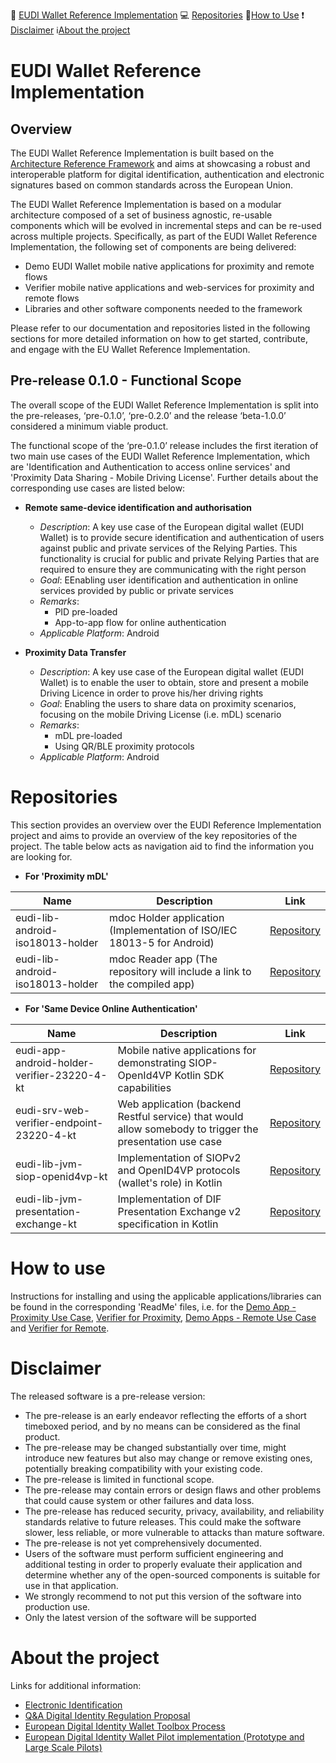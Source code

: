 :memo: [EUDI Wallet Reference Implementation](#eudi-wallet-reference-implementation) :computer: [Repositories](#repositories) :wrench:[How to Use](#how-to-use) :heavy_exclamation_mark: [Disclaimer](#disclaimer) :information_source:[About the project](#about-the-project)

# EUDI Wallet Reference Implementation 
## Overview

The EUDI Wallet Reference Implementation is built based on the [Architecture Reference Framework](https://github.com/eu-digital-identity-wallet/architecture-and-reference-framework) and aims at showcasing a robust and interoperable platform for digital identification, authentication and electronic signatures based on common standards across the European Union.

The EUDI Wallet Reference Implementation is based on a modular architecture composed of a set of business agnostic, re-usable components which will be evolved in incremental steps and can be re-used across multiple projects.
Specifically, as part of the EUDI Wallet Reference Implementation, the following set of components are being delivered:

-   Demo EUDI Wallet mobile native applications for proximity and remote flows
-   Verifier mobile native applications and web-services for proximity and remote flows
-   Libraries and other software components needed to the framework

Please refer to our documentation and repositories listed in the following sections for more detailed information on how to get started, contribute, and engage with the EU Wallet Reference Implementation.

## Pre-release 0.1.0 - Functional Scope

The overall scope of the EUDI Wallet Reference Implementation is split into the pre-releases, ‘pre-0.1.0’, ‘pre-0.2.0’ and the release ‘beta-1.0.0’ considered a minimum viable product.

The functional scope of the ‘pre-0.1.0’ release includes the first iteration of two main use cases of the EUDI Wallet Reference Implementation, which are 'Identification and Authentication to access online services' and 'Proximity Data Sharing - Mobile Driving License'. Further details about the corresponding use cases are listed below:

-   **Remote same-device identification and authorisation**
	-   _Description_: A key use case of the European digital wallet (EUDI Wallet) is to provide secure identification and authentication of users against public and private services of the Relying Parties. This functionality is crucial for public and private Relying Parties that are required to ensure they are communicating with the right person
	-   _Goal_: EEnabling user identification and authentication in online services provided by public or private services
	-   _Remarks_:
		-   PID pre-loaded
		-   App-to-app flow for online authentication
	-   _Applicable Platform_: Android


-   **Proximity Data Transfer**
	-   _Description_: A key use case of the European digital wallet (EUDI Wallet) is to enable the user to obtain, store and present a mobile Driving Licence in order to prove his/her driving rights
	-   _Goal_: Enabling the users to share data on proximity scenarios, focusing on the mobile Driving License (i.e. mDL) scenario
	-   _Remarks_:
		-   mDL pre-loaded
		-   Using QR/BLE proximity protocols
	-   _Applicable Platform_: Android


# Repositories
This section provides an overview over the EUDI Reference Implementation project and aims to provide an overview of the key repositories of the project. The table below acts as navigation aid to find the information you are looking for.

- **For 'Proximity mDL'**


| Name | Description    | Link |
| -------- | ------- |------- |
|eudi-lib-android-iso18013-holder| mdoc Holder application (Implementation of ISO/IEC 18013-5 for Android) | [Repository](https://github.com/eu-digital-identity-wallet/android-18013)|
|eudi-lib-android-iso18013-holder| mdoc Reader app (The repository will include a link to the compiled app) | [Repository](https://github.com/eu-digital-identity-wallet/android-18013)|


- **For 'Same Device Online Authentication'**

| Name | Description    | Link |
| -------- | ------- |------- |
|eudi-app-android-holder-verifier-23220-4-kt| Mobile native applications for demonstrating SIOP-OpenId4VP Kotlin SDK capabilities | [Repository](https://github.com/eu-digital-identity-wallet/siop-openid4vp-demo-android)|
|eudi-srv-web-verifier-endpoint-23220-4-kt| Web application (backend Restful service) that would allow somebody to trigger the presentation use case | [Repository](https://github.com/eu-digital-identity-wallet/verifier)|
|eudi-lib-jvm-siop-openid4vp-kt| Implementation of SIOPv2 and OpenID4VP protocols (wallet's role) in Kotlin  | [Repository](https://github.com/eu-digital-identity-wallet/siop-openid4vp-kt)|
|eudi-lib-jvm-presentation-exchange-kt| Implementation of DIF Presentation Exchange v2 specification in Kotlin | [Repository](https://github.com/eu-digital-identity-wallet/presentation-exchange-kt)|



# How to use
Instructions for installing and using the applicable applications/libraries can be found in the corresponding 'ReadMe' files, i.e. for the [Demo App - Proximity Use Case](https://github.com/eu-digital-identity-wallet/android-18013/blob/main/README.md), [Verifier for Proximity](https://github.com/eu-digital-identity-wallet/android-18013-verifier#how-to-use-it), [Demo Apps - Remote Use Case](https://github.com/eu-digital-identity-wallet/siop-openid4vp-demo-android/blob/documentation/README.md) and [Verifier for Remote](https://github.com/eu-digital-identity-wallet/verifier).


# Disclaimer
The released software is a pre-release version: 
-  The pre-release is an early endeavor reflecting the efforts of a short timeboxed period, and by no means can be considered as the final product.  
-  The pre-release may be changed substantially over time, might introduce new features but also may change or remove existing ones, potentially breaking compatibility with your existing code.
-  The pre-release is limited in functional scope.
-  The pre-release may contain errors or design flaws and other problems that could cause system or other failures and data loss.
-  The pre-release has reduced security, privacy, availability, and reliability standards relative to future releases. This could make the software slower, less reliable, or more vulnerable to attacks than mature software.
-  The pre-release is not yet comprehensively documented. 
-  Users of the software must perform sufficient engineering and additional testing in order to properly evaluate their application and determine whether any of the open-sourced components is suitable for use in that application.
-  We strongly recommend to not put this version of the software into production use.
-  Only the latest version of the software will be supported

# About the project
Links for additional information:  
-  [Electronic Identification](https://digital-strategy.ec.europa.eu/en/policies/electronic-identification)  
-  [Q&A Digital Identity Regulation Proposal](https://digital-strategy.ec.europa.eu/en/faqs/qa-digital-identity-regulation-proposal)  
-  [European Digital Identity Wallet Toolbox Process](https://digital-strategy.ec.europa.eu/en/policies/eudi-wallet-toolbox)  
-  [European Digital Identity Wallet Pilot implementation (Prototype and Large Scale Pilots)](https://digital-strategy.ec.europa.eu/en/policies/eudi-wallet-implementation)  
